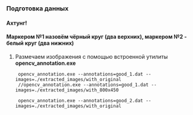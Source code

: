 ### Подготовка данных

#### Ахтунг!

#### Маркером №1 назовём **чёрный круг** (два верхних), маркером №2 - белый круг (два нижних)

1. Размечаем изображения с помощью встроенной утилиты **opencv_annotation.exe**

		opencv_annotation.exe --annotations=good_1.dat --images=./extracted_images/with_original
        //opencv_annotation.exe --annotations=good_1.dat --images=./extracted_images/with_800x450
		
		opencv_annotation.exe --annotations=good_2.dat --images=./extracted_images/with_original